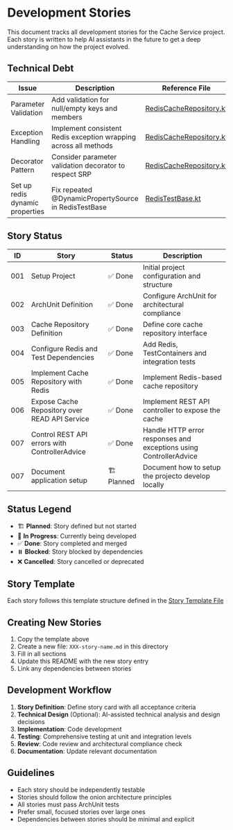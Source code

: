 # Development Stories

This document tracks all development stories for the Cache Service project. Each story is written to help AI
assistants in the future to get a deep understanding on how the project evolved.

## Technical Debt

| Issue                           | Description                                                      | Reference File                                                                                                     | Priority |
|---------------------------------|------------------------------------------------------------------|--------------------------------------------------------------------------------------------------------------------|----------|
| Parameter Validation            | Add validation for null/empty keys and members                   | [RedisCacheRepository.kt](../../src/main/kotlin/com/fsg/cacheservice/infrastructure/redis/RedisCacheRepository.kt) | Medium   |
| Exception Handling              | Implement consistent Redis exception wrapping across all methods | [RedisCacheRepository.kt](../../src/main/kotlin/com/fsg/cacheservice/infrastructure/redis/RedisCacheRepository.kt) | Low      |
| Decorator Pattern               | Consider parameter validation decorator to respect SRP           | [RedisCacheRepository.kt](../../src/main/kotlin/com/fsg/cacheservice/infrastructure/redis/RedisCacheRepository.kt) | Low      |
| Set up redis dynamic properties | Fix repeated @DynamicPropertySource in RedisTestBase             | [RedisTestBase.kt](../../src/test/kotlin/com/fsg/cacheservice/testcontainers/RedisTestBase.kt)                     | Medium   |

## Story Status

| ID  | Story                                         | Status      | Description                                                       |
|-----|-----------------------------------------------|-------------|-------------------------------------------------------------------|
| 001 | Setup Project                                 | ✅ Done      | Initial project configuration and structure                       |
| 002 | ArchUnit Definition                           | ✅ Done      | Configure ArchUnit for architectural compliance                   |
| 003 | Cache Repository Definition                   | ✅ Done      | Define core cache repository interface                            |
| 004 | Configure Redis and Test Dependencies         | ✅ Done      | Add Redis, TestContainers and integration tests                   |
| 005 | Implement Cache Repository with Redis         | ✅ Done      | Implement Redis-based cache repository                            |
| 006 | Expose Cache Repository over READ API Service | ✅ Done      | Implement REST API controller to expose the cache                 |
| 007 | Control REST API errors with ControllerAdvice | ✅ Done      | Handle HTTP error responses and exceptions using ControllerAdvice |
| 007 | Document application setup                    | 🏗️ Planned | Document how to setup the projecto develop locally                |

## Status Legend

- 🏗️ **Planned**: Story defined but not started
- 🚧 **In Progress**: Currently being developed
- ✅ **Done**: Story completed and merged
- ⏸️ **Blocked**: Story blocked by dependencies
- ❌ **Cancelled**: Story cancelled or deprecated

## Story Template

Each story follows this template structure defined in the [Story Template File](000-story-template.md)

## Creating New Stories

1. Copy the template above
2. Create a new file: `XXX-story-name.md` in this directory
3. Fill in all sections
4. Update this README with the new story entry
5. Link any dependencies between stories

## Development Workflow

1. **Story Definition**: Define story card with all acceptance criteria
2. **Technical Design** (Optional): AI-assisted technical analysis and design decisions
3. **Implementation**: Code development
4. **Testing**: Comprehensive testing at unit and integration levels
5. **Review**: Code review and architectural compliance check
6. **Documentation**: Update relevant documentation

## Guidelines

- Each story should be independently testable
- Stories should follow the onion architecture principles
- All stories must pass ArchUnit tests
- Prefer small, focused stories over large ones
- Dependencies between stories should be minimal and explicit
